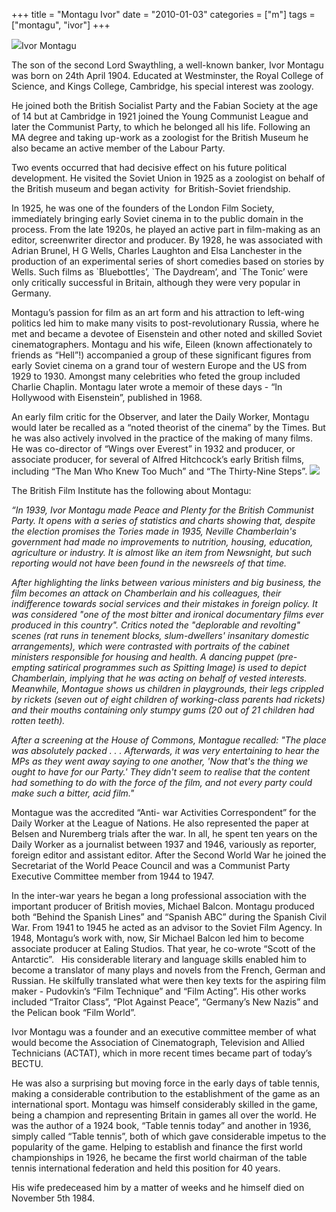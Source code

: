 +++
title = "Montagu Ivor"
date = "2010-01-03"
categories = ["m"]
tags = ["montagu", "ivor"]
+++

![](http://79.170.40.183/grahamstevenson.me.uk/images/stories/montagu%20ivor.jpg)Ivor Montagu

The son of the second Lord Swaythling, a well-known banker, Ivor Montagu was born on 24th April 1904. Educated at Westminster, the Royal College of Science, and Kings College, Cambridge, his special interest was zoology.

He joined both the British Socialist Party and the Fabian Society at the age of 14 but at Cambridge in 1921 joined the Young Communist League and later the Communist Party, to which he belonged all his life. Following an MA degree and taking up-work as a zoologist for the British Museum he also became an active member of the Labour Party. 

Two events occurred that had decisive effect on his future political development. He visited the Soviet Union in 1925 as a zoologist on behalf of the British museum and began activity  for British-Soviet friendship.

In 1925, he was one of the founders of the London Film Society, immediately bringing early Soviet cinema in to the public domain in the process. From the late 1920s, he played an active part in film-making as an editor, screenwriter director and producer. By 1928, he was associated with Adrian Brunel, H G Wells, Charles Laughton and Elsa Lanchester in the production of an experimental series of short comedies based on stories by Wells. Such films as \`Bluebottles’, \`The Daydream’, and \`The Tonic’ were only critically successful in Britain, although they were very popular in Germany.

Montagu’s passion for film as an art form and his attraction to left-wing politics led him to make many visits to post-revolutionary Russia, where he met and became a devotee of Eisenstein and other noted and skilled Soviet cinematographers. Montagu and his wife, Eileen (known affectionately to friends as “Hell”!) accompanied a group of these significant figures from early Soviet cinema on a grand tour of western Europe and the US from 1929 to 1930. Amongst many celebrities who feted the group included Charlie Chaplin. Montagu later wrote a memoir of these days - “In Hollywood with Eisenstein”, published in 1968.

An early film critic for the Observer, and later the Daily Worker, Montagu would later be recalled as a “noted theorist of the cinema” by the Times. But he was also actively involved in the practice of the making of many films. He was co-director of “Wings over Everest” in 1932 and producer, or associate producer, for several of Alfred Hitchcock’s early British films, including “The Man Who Knew Too Much” and “The Thirty-Nine Steps”. ![](http://79.170.40.183/grahamstevenson.me.uk/images/stories/montague%20ivor%20olympia.bmp) 

The British Film Institute has the following about Montagu:

_“In 1939, Ivor Montagu made Peace and Plenty for the British Communist Party. It opens with a series of statistics and charts showing that, despite the election promises the Tories made in 1935, Neville Chamberlain's government had made no improvements to nutrition, housing, education, agriculture or industry. It is almost like an item from Newsnight, but such reporting would not have been found in the newsreels of that time._

_After highlighting the links between various ministers and big business, the film becomes an attack on Chamberlain and his colleagues, their indifference towards social services and their mistakes in foreign policy. It was considered "one of the most bitter and ironical documentary films ever produced in this country". Critics noted the "deplorable and revolting" scenes (rat runs in tenement blocks, slum-dwellers' insanitary domestic arrangements), which were contrasted with portraits of the cabinet ministers responsible for housing and health. A dancing puppet (pre-empting satirical programmes such as Spitting Image) is used to depict Chamberlain, implying that he was acting on behalf of vested interests. Meanwhile, Montague shows us children in playgrounds, their legs crippled by rickets (seven out of eight children of working-class parents had rickets) and their mouths containing only stumpy gums (20 out of 21 children had rotten teeth)._

_After a screening at the House of Commons, Montague recalled: "The place was absolutely packed . . . Afterwards, it was very entertaining to hear the MPs as they went away saying to one another, 'Now that's the thing we ought to have for our Party.' They didn't seem to realise that the content had something to do with the force of the film, and not every party could make such a bitter, acid film."_

Montague was the accredited “Anti- war Activities Correspondent” for the Daily Worker at the League of Nations. He also represented the paper at Belsen and Nuremberg trials after the war. In all, he spent ten years on the Daily Worker as a journalist between 1937 and 1946, variously as reporter, foreign editor and assistant editor. After the Second World War he joined the Secretariat of the World Peace Council and was a Communist Party Executive Committee member from 1944 to 1947.

In the inter-war years he began a long professional association with the important producer of British movies, Michael Balcon. Montagu produced both “Behind the Spanish Lines” and “Spanish ABC” during the Spanish Civil War. From 1941 to 1945 he acted as an advisor to the Soviet Film Agency. In 1948, Montagu’s work with, now, Sir Michael Balcon led him to become associate producer at Ealing Studios. That year, he co-wrote “Scott of the Antarctic”.   His considerable literary and language skills enabled him to become a translator of many plays and novels from the French, German and Russian. He skilfully translated what were then key texts for the aspiring film maker - Pudovkin’s “Film Technique” and “Film Acting”. His other works included “Traitor Class”, “Plot Against Peace”, “Germany’s New Nazis” and the Pelican book “Film World”.

Ivor Montagu was a founder and an executive committee member of what would become the Association of Cinematograph, Television and Allied Technicians (ACTAT), which in more recent times became part of today’s BECTU.

He was also a surprising but moving force in the early days of table tennis, making a considerable contribution to the establishment of the game as an international sport. Montagu was himself considerably skilled in the game, being a champion and representing Britain in games all over the world. He was the author of a 1924 book, “Table tennis today” and another in 1936, simply called “Table tennis”, both of which gave considerable impetus to the popularity of the game. Helping to establish and finance the first world championships in 1926, he became the first world chairman of the table tennis international federation and held this position for 40 years.

His wife predeceased him by a matter of weeks and he himself died on November 5th 1984.
